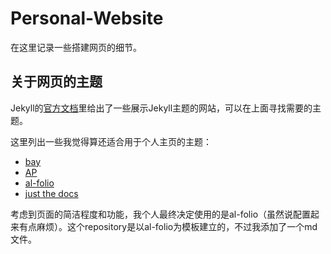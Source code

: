 # Personal-Website

在这里记录一些搭建网页的细节。

## 关于网页的主题

Jekyll的[官方文档](https://jekyllrb.com/docs/themes/)里给出了一些展示Jekyll主题的网站，可以在上面寻找需要的主题。

这里列出一些我觉得算还适合用于个人主页的主题：

* [bay](http://jekyllthemes.org/themes/bay/)
* [AP](http://jekyllthemes.org/themes/AP/)
* [al-folio](https://github.com/alshedivat/al-folio)
* [just the docs](https://just-the-docs.com/)

考虑到页面的简洁程度和功能，我个人最终决定使用的是al-folio（虽然说配置起来有点麻烦）。这个repository是以al-folio为模板建立的，不过我添加了一个md文件。
